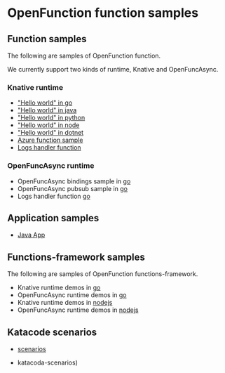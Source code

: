 # OpenFunction function samples

## Function samples

The following are samples of OpenFunction function.

We currently support two kinds of runtime, Knative and OpenFuncAsync.

### Knative runtime

- ["Hello world" in go](functions/Knative/hello-world-go)
- ["Hello world" in java](functions/Knative/hello-world-java)
- ["Hello world" in python](functions/Knative/hello-world-python)
- ["Hello world" in node](functions/Knative/hello-world-node)
- ["Hello world" in dotnet](functions/Knative/hello-world-dotnet)
- [Azure function sample](functions/Knative/azure-func-go)
- [Logs handler function](functions/Knative/logs-handler-function)

### OpenFuncAsync runtime

- OpenFuncAsync bindings sample in [go](functions/OpenFuncAsync/bindings)
- OpenFuncAsync pubsub sample in [go](functions/OpenFuncAsync/pubsub)
- Logs handler function [go](functions/OpenFuncAsync/logs-handler-function)

## Application samples

- [Java App](apps/sample-apps-java-maven.yaml)

## Functions-framework samples

The following are samples of OpenFunction functions-framework.

- Knative runtime demos in [go](functions-framework/golang/Knative)
- OpenFuncAsync runtime demos in [go](functions-framework/golang/OpenFuncAsync)
- Knative runtime demos in [nodejs](functions-framework/nodejs/Knative)
- OpenFuncAsync runtime demos in [nodejs](functions-framework/nodejs/OpenFuncAsync)

## Katacode scenarios

- [scenarios](katacoda-scenarios)

- katacoda-scenarios)
